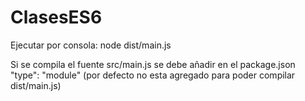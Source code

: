 # ClasesES6

Ejecutar por consola: 
node dist/main.js

Si se compila el fuente src/main.js se debe añadir en el package.json "type": "module" (por defecto no esta agregado para poder compilar dist/main.js)
